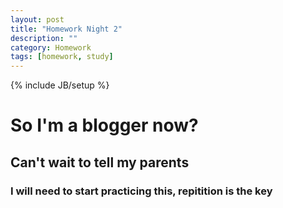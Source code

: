 ```yaml
---
layout: post
title: "Homework Night 2"
description: ""
category: Homework
tags: [homework, study]
---
```

{% include JB/setup %}

# So I'm a blogger now?

## Can't wait to tell my parents

### I will need to start practicing this, repitition is the key